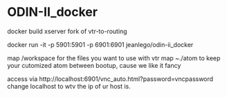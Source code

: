 # ODIN-II_docker
docker build xserver fork of vtr-to-routing

docker run -it -p 5901:5901 -p 6901:6901 jeanlego/odin-ii_docker

map /workspace for the files you want to use with vtr
map ~./atom to keep your cutomized atom between bootup, cause we like it fancy

access via
http://localhost:6901/vnc_auto.html?password=vncpassword
change localhost to wtv the ip of ur host is.
